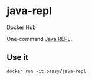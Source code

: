 # java-repl

[Docker Hub](https://registry.hub.docker.com/u/passy/java-repl/)

One-command [Java REPL](https://github.com/albertlatacz/java-repl).

## Use it

`docker run -it passy/java-repl`
